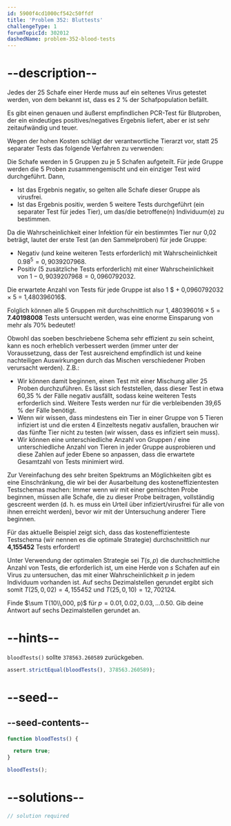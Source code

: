 ```yaml
---
id: 5900f4cd1000cf542c50ffdf
title: 'Problem 352: Bluttests'
challengeType: 1
forumTopicId: 302012
dashedName: problem-352-blood-tests
---
```


# --description--

Jedes der 25 Schafe einer Herde muss auf ein seltenes Virus getestet werden, von dem bekannt ist, dass es 2 % der Schafpopulation befällt.

Es gibt einen genauen und äußerst empfindlichen PCR-Test für Blutproben, der ein eindeutiges positives/negatives Ergebnis liefert, aber er ist sehr zeitaufwändig und teuer.

Wegen der hohen Kosten schlägt der verantwortliche Tierarzt vor, statt 25 separater Tests das folgende Verfahren zu verwenden:

Die Schafe werden in 5 Gruppen zu je 5 Schafen aufgeteilt. Für jede Gruppe werden die 5 Proben zusammengemischt und ein einziger Test wird durchgeführt. Dann,

- Ist das Ergebnis negativ, so gelten alle Schafe dieser Gruppe als virusfrei.
- Ist das Ergebnis positiv, werden 5 weitere Tests durchgeführt (ein separater Test für jedes Tier), um das/die betroffene(n) Individuum(e) zu bestimmen.

Da die Wahrscheinlichkeit einer Infektion für ein bestimmtes Tier nur 0,02 beträgt, lautet der erste Test (an den Sammelproben) für jede Gruppe:

- Negativ (und keine weiteren Tests erforderlich) mit Wahrscheinlichkeit ${0.98}^5 = 0,9039207968$.
- Positiv (5 zusätzliche Tests erforderlich) mit einer Wahrscheinlichkeit von $1 - 0,9039207968 = 0,0960792032$.

Die erwartete Anzahl von Tests für jede Gruppe ist also 1 $ + 0,0960792032 × 5 = 1,480396016$.

Folglich können alle 5 Gruppen mit durchschnittlich nur $1,480396016 × 5 = \mathbf{7.40198008}$ Tests untersucht werden, was eine enorme Einsparung von mehr als 70% bedeutet!

Obwohl das soeben beschriebene Schema sehr effizient zu sein scheint, kann es noch erheblich verbessert werden (immer unter der Voraussetzung, dass der Test ausreichend empfindlich ist und keine nachteiligen Auswirkungen durch das Mischen verschiedener Proben verursacht werden). Z.B.:

- Wir können damit beginnen, einen Test mit einer Mischung aller 25 Proben durchzuführen. Es lässt sich feststellen, dass dieser Test in etwa 60,35 % der Fälle negativ ausfällt, sodass keine weiteren Tests erforderlich sind. Weitere Tests werden nur für die verbleibenden 39,65 % der Fälle benötigt.
- Wenn wir wissen, dass mindestens ein Tier in einer Gruppe von 5 Tieren infiziert ist und die ersten 4 Einzeltests negativ ausfallen, brauchen wir das fünfte Tier nicht zu testen (wir wissen, dass es infiziert sein muss).
- Wir können eine unterschiedliche Anzahl von Gruppen / eine unterschiedliche Anzahl von Tieren in jeder Gruppe ausprobieren und diese Zahlen auf jeder Ebene so anpassen, dass die erwartete Gesamtzahl von Tests minimiert wird.

Zur Vereinfachung des sehr breiten Spektrums an Möglichkeiten gibt es eine Einschränkung, die wir bei der Ausarbeitung des kosteneffizientesten Testschemas machen: Immer wenn wir mit einer gemischten Probe beginnen, müssen alle Schafe, die zu dieser Probe beitragen, vollständig gescreent werden (d. h. es muss ein Urteil über infiziert/virusfrei für alle von ihnen erreicht werden), bevor wir mit der Untersuchung anderer Tiere beginnen.

Für das aktuelle Beispiel zeigt sich, dass das kosteneffizienteste Testschema (wir nennen es die optimale Strategie) durchschnittlich nur <strong>4,155452</strong> Tests erfordert!

Unter Verwendung der optimalen Strategie sei $T(s, p)$ die durchschnittliche Anzahl von Tests, die erforderlich ist, um eine Herde von $s$ Schafen auf ein Virus zu untersuchen, das mit einer Wahrscheinlichkeit $p$ in jedem Individuum vorhanden ist. Auf sechs Dezimalstellen gerundet ergibt sich somit $T(25, 0,02) = 4,155452$ und $T(25, 0,10) = 12,702124$.

Finde $\sum T(10\\,000, p)$ für $p = 0.01, 0.02, 0.03, \ldots 0.50$. Gib deine Antwort auf sechs Dezimalstellen gerundet an.

# --hints--

`bloodTests()` sollte `378563.260589` zurückgeben.

```js
assert.strictEqual(bloodTests(), 378563.260589);
```

# --seed--

## --seed-contents--

```js
function bloodTests() {

  return true;
}

bloodTests();
```

# --solutions--

```js
// solution required
```
